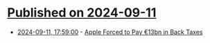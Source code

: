 # [Published on 2024-09-11](index.md)

* [2024-09-11, 17:59:00](https://soylentnews.org/article.pl?sid=24/09/10/1640243&from=rss) - [Apple Forced to Pay €13bn in Back Taxes](https://soylentnews.org/article.pl?sid=24/09/10/1640243&from=rss)
